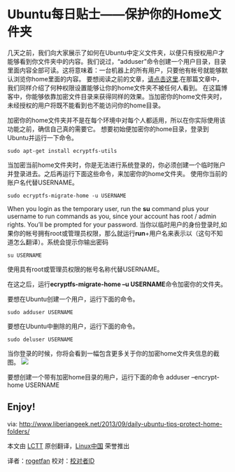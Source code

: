 Ubuntu每日贴士——保护你的Home文件夹
================================================================================
几天之前，我们向大家展示了如何在Ubuntu中定义文件夹，以便只有授权用户才能够看到你文件夹中的内容。我们说过，“adduser”命令创建一个用户目录，目录里面内容全部可读。这将意味着：一台机器上的所有用户，只要他有帐号就能够默认浏览你home里面的内容。
要想阅读之前的文章，[请点击这里][2].在那篇文章中，我们同样介绍了何种权限设置能够让你的home文件夹不被任何人看到。
在这篇博客中，你能够依靠加密文件目录来获得同样的效果。当加密你的home文件夹时，未经授权的用户将既不能看到也不能访问你的home目录。

加密你的home文件夹并不是在每个环境中对每个人都适用，所以在你实际使用该功能之前，确信自己真的需要它。
想要初始便加密你的home目录，登录到Ubuntu并运行一下命令。

    sudo apt-get install ecryptfs-utils

当加密当前home文件夹时，你是无法进行系统登录的，你必须创建一个临时账户并登录进去。之后再运行下面这些命令，来加密你的home文件夹。
使用你当前的账户名代替USERNAME。

    sudo ecryptfs-migrate-home -u USERNAME

When you login as the temporary user, run the **su** command plus your username to run commands as you, since your account has root / admin rights. You’ll be prompted for your password.
当你以临时用户的身份登录时,如果你的帐号拥有root或管理员权限，那么就运行**run**+用户名来表示以（这句不知道怎么翻译）。系统会提示你输出密码

    su USERNAME

使用具有root或管理员权限的帐号名称代替USERNAME。

在这之后，运行**ecryptfs-migrate-home –u USERNAME**命令加密你的文件夹。

要想在Ubuntu创建一个用户，运行下面的命令。

    sudo adduser USERNAME

要想在Ubuntu中删除的用户，运行下面的命令。

    sudo deluser USERNAME

当你登录的时候，你将会看到一幅包含更多关于你的加密home文件夹信息的截图。
![](http://www.liberiangeek.net/wp-content/uploads/2013/09/encrypthomedirectory.png)

要想创建一个带有加密home目录的用户，运行下面的命令
    adduser –encrypt-home USERNAME

Enjoy!
--------------------------------------------------------------------------------

via: http://www.liberiangeek.net/2013/09/daily-ubuntu-tips-protect-home-folders/

本文由 [LCTT](https://github.com/LCTT/TranslateProject) 原创翻译，[Linux中国](http://linux.cn/) 荣誉推出

译者：[rogetfan](https://github.com/rogetfan) 校对：[校对者ID](https://github.com/校对者ID)

[1]:http://www.liberiangeek.net/2013/09/daily-ubuntu-tipsprevent-users-browsing-folders/
[2]:http://www.liberiangeek.net/2013/09/daily-ubuntu-tipsprevent-users-browsing-folders/
